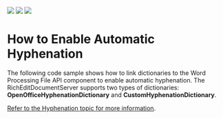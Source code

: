 <!-- default badges list -->
![](https://img.shields.io/endpoint?url=https://codecentral.devexpress.com/api/v1/VersionRange/203130888/19.2.1%2B)
[![](https://img.shields.io/badge/Open_in_DevExpress_Support_Center-FF7200?style=flat-square&logo=DevExpress&logoColor=white)](https://supportcenter.devexpress.com/ticket/details/T828527)
[![](https://img.shields.io/badge/📖_How_to_use_DevExpress_Examples-e9f6fc?style=flat-square)](https://docs.devexpress.com/GeneralInformation/403183)
<!-- default badges end -->
# How to Enable Automatic Hyphenation

The following code sample shows how to link dictionaries to the Word Processing File API component to enable automatic hyphenation. The RichEditDocumentServer supports two types of dictionaries: **OpenOfficeHyphenationDictionary** and **CustomHyphenationDictionary**.

[Refer to the Hyphenation topic for more information](https://docs.devexpress.com/OfficeFileAPI/401149/word-processing-document-api/hyphenation?v=19.2).
